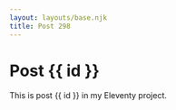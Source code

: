 ```yaml
---
layout: layouts/base.njk
title: Post 298
---
```


# Post {{ id }}

This is post {{ id }} in my Eleventy project.
